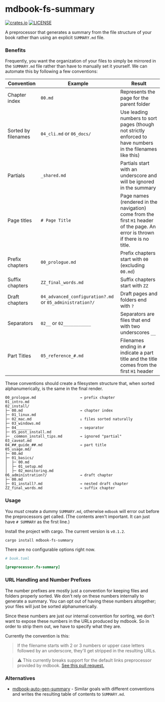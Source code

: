 # mdbook-fs-summary

[![crates.io](https://img.shields.io/crates/v/mdbook-fs-summary.svg)](https://crates.io/crates/mdbook-fs-summary)
[![LICENSE](https://img.shields.io/github/license/elmdash/mdbook-fs-summary.svg)](LICENSE)

A preprocessor that generates a summary from the file structure of your book rather than using an explicit `SUMMARY.md` file.

### Benefits

Frequently, you want the organization of your files to simply be mirrored in the `SUMMARY.md` file rather than have to manually set it yourself. We can automate this by following a few conventions:

| Convention          | Example                                                  | Result                                                       |
| ------------------- | -------------------------------------------------------- | ------------------------------------------------------------ |
| Chapter index       | `00.md`                                                  | Represents the page for the parent folder                    |
| Sorted by filenames | `04_cli.md` or `06_docs/`                                | Use leading numbers to sort pages (though not strictly enforced to have numbers in the filenames like this) |
| Partials            | `_shared.md`                                             | Partials start with an underscore and will be ignored in the summary |
| Page titles         | `# Page Title`                                           | Page names (rendered in the navigation) come from the first `H1` header of the page. An error is thrown if there is no title. |
| Prefix chapters     | `00_prologue.md`                                         | Prefix chapters start with `00` (excluding `00.md`)          |
| Suffix chapters     | `ZZ_final_words.md`                                      | Suffix chapters start with `ZZ`                              |
| Draft chapters      | `04_advanced_configuration?.md` or `05_administration?/` | Draft pages and folders end with `?`                         |
| Separators          | `02__` or `02___________`                                | Separators are files that end with two underscores `__`      |
| Part Titles         | `05_reference_#.md`                                      | Filenames ending in `#` indicate a part title and the title comes from the first `H1` header |

These conventions should create a filesystem structure that, when sorted alphanumerically, is the same in the final render.

```
00_prologue.md                    → prefix chapter
01_intro.md
02_install/
├─ 00.md                          → chapter index 
├─ 01_linux.md
├─ 02_mac.md                      ↓ files sorted naturally
├─ 03_windows.md
├─ 04_______                      → separator
├─ 05_post_install.md
├─ _common_install_tips.md        → ignored "partial"
03_caveat.md
04_##_guide_##.md                 → part title 
05_usage.md/
├─ 00.md
├─ 01_basics/
│  ├─ 00.md
│  ├─ 01_setup.md
│  ├─ 02_monitoring.md
06_administration?/               → draft chapter
├─ 00.md
├─ 01_install?.md                 → nested draft chapter
ZZ_final_words.md                 → suffix chapter
```

### Usage

You _must_ create a dummy `SUMMARY.md`, otherwise `mdbook` will error out before the preprocessors get called. (The contents aren't important. It can just have `# SUMMARY` as the first line.)

Install the project with cargo. The current version is <code>v<span id="version">0.1.2</span></code>.

```
cargo install mdbook-fs-summary
```

There are no configurable options right now.

```toml
# book.toml

[preprocessor.fs-summary]
```

### URL Handling and Number Prefixes

The number prefixes are mostly just a convention for keeping files and folders properly sorted. We don't rely on these numbers internally to generate a summary. You can opt out of having these numbers altogether; your files will just be sorted alphanumerically. 

Since these numbers are just our internal convention for sorting, we don't want to expose these numbers in the URLs produced by mdbook. So in order to strip them out, we have to specify what they are. 

Currently the convention is this: 

> If the filename starts with 2 or 3 numbers or upper case letters followed by an underscore, they'll get stripped in the resulting URLs. 

> ⚠️ This currently breaks support for the default links preprocessor provided by mdbook. [See this pull request.](https://github.com/rust-lang/mdBook/pull/1716)

### Alternatives

* [mdbook-auto-gen-summary](https://crates.io/crates/mdbook-auto-gen-summary) - Similar goals with different conventions and writes the resulting table of contents to `SUMMARY.md`. 
